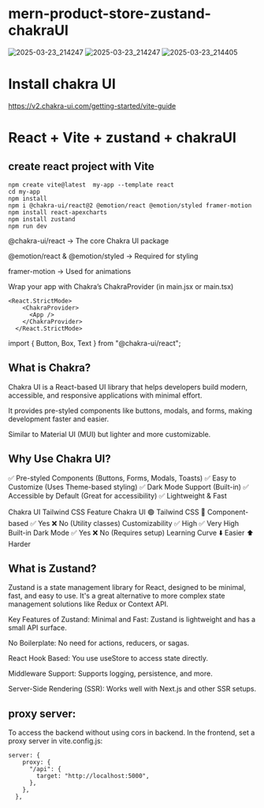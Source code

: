 # mern-product-store-zustand-chakraUI
![2025-03-23_214247](https://github.com/user-attachments/assets/b60054fe-c655-4647-bb73-d39b717cde26)
![2025-03-23_214247](https://github.com/user-attachments/assets/b60054fe-c655-4647-bb73-d39b717cde26)
![2025-03-23_214405](https://github.com/user-attachments/assets/2ae00690-25c5-40be-a3a1-969e0dbbf218)




# Install chakra UI
https://v2.chakra-ui.com/getting-started/vite-guide

# React + Vite + zustand + chakraUI
## create react project with Vite
```
npm create vite@latest  my-app --template react
cd my-app
npm install
npm i @chakra-ui/react@2 @emotion/react @emotion/styled framer-motion
npm install react-apexcharts
npm install zustand
npm run dev
```
@chakra-ui/react → The core Chakra UI package

@emotion/react & @emotion/styled → Required for styling

framer-motion → Used for animations

Wrap your app with Chakra’s ChakraProvider (in main.jsx or main.tsx)
```
<React.StrictMode>
    <ChakraProvider>
      <App />
    </ChakraProvider>
  </React.StrictMode>
```
import { Button, Box, Text } from "@chakra-ui/react";

## What is Chakra?
Chakra UI is a React-based UI library that helps developers build modern, accessible, and responsive applications with minimal effort.

It provides pre-styled components like buttons, modals, and forms, making development faster and easier.

Similar to Material UI (MUI) but lighter and more customizable.

## Why Use Chakra UI?
✅ Pre-styled Components (Buttons, Forms, Modals, Toasts)
✅ Easy to Customize (Uses Theme-based styling)
✅ Dark Mode Support (Built-in)
✅ Accessible by Default (Great for accessibility)
✅ Lightweight & Fast

Chakra UI                       Tailwind CSS
Feature	Chakra UI 🟢	      Tailwind CSS 🔵
Component-based	✅ Yes	    ❌ No (Utility classes)
Customizability	✅ High	    ✅ Very High
Built-in Dark Mode	✅ Yes	❌ No (Requires setup)
Learning Curve	⬇️ Easier	   ⬆️ Harder
## What is Zustand?
Zustand is a state management library for React, designed to be minimal, fast, and easy to use. It's a great alternative to more complex state management solutions like Redux or Context API.

Key Features of Zustand:
Minimal and Fast: Zustand is lightweight and has a small API surface.

No Boilerplate: No need for actions, reducers, or sagas.

React Hook Based: You use useStore to access state directly.

Middleware Support: Supports logging, persistence, and more.

Server-Side Rendering (SSR): Works well with Next.js and other SSR setups.

## proxy server:
To access the backend without using cors in backend. 
In the frontend, set a proxy server in vite.config.js:

```
server: {
    proxy: {
      "/api": {
        target: "http://localhost:5000",
      },
    },
  },
```






